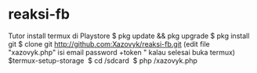 # reaksi-fb

Tutor 
install termux di Playstore
$ pkg update && pkg upgrade
$ pkg install git
$ clone git http://github.com:Xazovyk/reaksi-fb.git
 (edit file "xazovyk.php" isi email password +token " kalau selesai buka termux)
$termux-setup-storage 
$ cd /sdcard 
$ php /xazovyk.php
